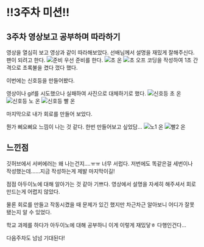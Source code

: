 !!3주차 미션!!
=======
3주차 영상보고 공부하며 따라하기
------
영상을 열심히 보고 영상과 같이 따라해보았다. 선배님께서 설명을 재밌게 잘해주신다. 팬이 되려고 한다.
![준비](https://user-images.githubusercontent.com/101803521/162609671-4ac34a53-9666-43b9-9332-e3eb65555e85.jpg)
우선 준비를 한다.
![초 온](https://user-images.githubusercontent.com/101803521/162609688-c60e456d-3f24-4404-8fb1-86d2e6b02076.jpg)
![초 오프](https://user-images.githubusercontent.com/101803521/162609692-a9812deb-270c-4a53-8e98-526d7348cc3b.jpg)
코딩을 작성하여 1초 간격으로 초록불을 켰다 껐다 했다. 

이번에는 신호등을 만들어봤다.

영상이나 gif를 시도했으나 실패하여 사진으로 대체하기로 했다.
![신호등 초 온](https://user-images.githubusercontent.com/101803521/162609722-eddd9301-903f-4182-9eaa-1cb57f48857b.jpg)
![신호등 노 온](https://user-images.githubusercontent.com/101803521/162609724-3264776b-03d7-4a2c-8db5-7a580fd593cd.jpg)
![신호등 빨 온](https://user-images.githubusercontent.com/101803521/162609729-19ab914b-1232-4d50-af44-30af1a104b07.jpg)

마지막으로 내가 회로를 만들어 보았다.

뭔가 삐요삐요 느낌이 나는 것 같다. 한번 만들어보고 싶었담...
![노1 온](https://user-images.githubusercontent.com/101803521/162609781-4b76e4ce-d229-463a-b9aa-24d13714c3d6.jpg)
![빨2 온](https://user-images.githubusercontent.com/101803521/162609784-1d3ace96-3af7-425e-a896-a3688f506df4.jpg)


느낀점
-----
깃허브에서 서버에러는 왜 나는건지....ㅠㅠ 너무 서럽다. 저번에도 똑같은걸 세번이나 작성했는데......지금 작성하는게 제발 마지막이길! 

점점 아두이노에 대해 알아가는 것 같아 기쁘다. 영상에서 설명을 자세히 해주셔서 회로 만드는게 어렵지 않았다.

물론 회로를 만들고 작동시켰을 때 문제가 있긴 했지만 차근차근 알아보니 어디가 잘못됐는지 알 수 있었다.

학교 과제를 하다가 아두이노에 대해 공부하니 이게 이렇게 재밌닿ㅎ 다행인건다...

다음주차도 넘넘 기대된다!
